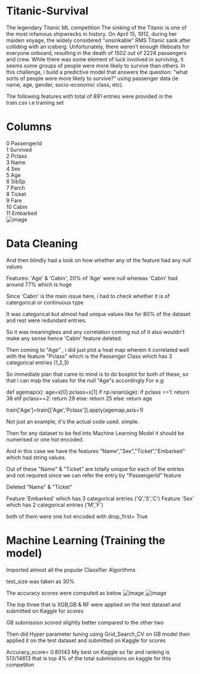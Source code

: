 # Titanic-Survival
The legendary Titanic ML competition 
The sinking of the Titanic is one of the most infamous shipwrecks in history.
On April 15, 1912, during her maiden voyage, the widely considered “unsinkable” RMS Titanic sank after colliding with an iceberg. Unfortunately, there weren’t enough lifeboats for everyone onboard, resulting in the death of 1502 out of 2224 passengers and crew.
While there was some element of luck involved in surviving, it seems some groups of people were more likely to survive than others.
In this challenge, i build a predictive model that answers the question: “what sorts of people were more likely to survive?” using passenger data (ie name, age, gender, socio-economic class, etc).

The following features with total of 891 entries were provided in the train.csv i.e training set
 
 #   Columns
 0   PassengerId  
 1   Survived  
 2   Pclass  
 3   Name    
 4   Sex     
 5   Age    
 6   SibSp   
 7   Parch    
 8   Ticket   
 9   Fare    
 10  Cabin      
 11  Embarked   
![image](https://user-images.githubusercontent.com/26757681/201896786-ef5da32c-7c66-4c07-8586-bc5a67dd48dc.png)

 #   Data Cleaning
And then blindly had a look on how whether any of the feature had any null values

  Features: 'Age' & 'Cabin', 20% of 'Age' were null whereas 'Cabin' had around 77% which is huge

Since 'Cabin' is the main issue here, i had to check whether it is of catergorical or continuous type

  It was categorical but almost had unique values like for 80% of the dataset and rest were redundant entries.
  
  So it was meaningless and any correlation coming out of it also wouldn't make any sense hence 'Cabin' feature deleted.
  
Then coming to "Age" , i did just plot a heat map wherein it correlated well with the feature "Pclass" which is the Passenger Class which has 3 categorical entries (1,2,3)

So immediate plan that came to mind is to do boxplot for both of these, so that i can map the values for the null "Age"s accordingly 
For e.g:
  
  def agemap(x):
    age=x[0]
    pclass=x[1]
    if np.isnan(age):
        if pclass ==1:
            return 38
        elif pclass==2:
            return 29
        else:
            return 25
    else:
        return age
    
train['Age']=train[['Age','Pclass']].apply(agemap,axis=1)


Not just an example, it's the actual code used. simple.

Then for any dataset to be fed into Machine Learning Model it should be numerised or one hot encoded.

And in this case we have the features "Name","Sex","Ticket","Embarked" which had string values.

Out of these "Name" & "Ticket" are totally unique for each of the entries and not required since we can refer the entry by "PassengerId" feature

Deleted "Name" & "Ticket"

Feature 'Embarked' which has 3 categorical entries ('Q','S','C')
Feature 'Sex' which has 2 categorical entries ('M','F')

both of them were one hot encoded with drop_first= True

#   Machine Learning (Training the model)
Imported almost all the popular Classifier Algorithms

test_size was taken as 30%

The accuracy scores were computed as below
![image](https://user-images.githubusercontent.com/26757681/201892074-0d8c64b2-684f-41fe-8f22-52d4cf853d9e.png)
![image](https://user-images.githubusercontent.com/26757681/201893899-bff827c2-d996-46f5-9202-77a42ef18f99.png)

The top three that is  XGB,GB & RF were applied on the test dataset and submitted on Kaggle for scores 

GB submission scored slightly better compared to the other two 

Then did Hyper parameter tuning using Grid_Search_CV  on GB model then applied it on the test dataset and submitted on Kaggle for scores

  Accuracy_score= 0.80143 
  My best on Kaggle so far and ranking is 513/14613  that is top 4% of the total submissions on kaggle for this competiton




 
